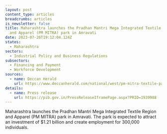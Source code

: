 ```yaml
---
layout: post
content_type: articles
breadcrumbs: articles
is_newsletter: false
title: Maharashtra launches the Pradhan Mantri Mega Integrated Textile Region
  and Apparel (PM MITRA) park in Amravati
date: 2023-07-26T19:12:04.124Z
states:
  - Maharashtra
sectors:
  - Industrial Policy and Business Regulations
subsectors:
  - Financing and Payment
  - Workforce Development
sources:
  - name: Deccan Herald
    url: https://www.deccanherald.com/national/west/pm-mitra-textile-park-launched-in-maharashtras-amravati-1237576.html
details:
  - name: Press release
    url: https://pib.gov.in/PressReleaseIframePage.aspx?PRID=1939988
---
```

Maharashtra launches the Pradhan Mantri Mega Integrated Textile Region and Apparel (PM MITRA) park in Amravati. The park is expected to attract an investment of $1.21 billion and create employment for 300,000 individuals.
